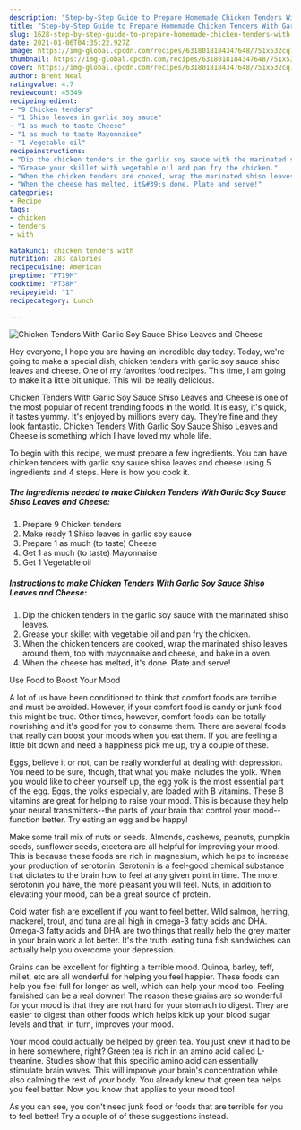 ```yaml
---
description: "Step-by-Step Guide to Prepare Homemade Chicken Tenders With Garlic Soy Sauce Shiso Leaves and Cheese"
title: "Step-by-Step Guide to Prepare Homemade Chicken Tenders With Garlic Soy Sauce Shiso Leaves and Cheese"
slug: 1628-step-by-step-guide-to-prepare-homemade-chicken-tenders-with-garlic-soy-sauce-shiso-leaves-and-cheese
date: 2021-01-06T04:35:22.927Z
image: https://img-global.cpcdn.com/recipes/6318018184347648/751x532cq70/chicken-tenders-with-garlic-soy-sauce-shiso-leaves-and-cheese-recipe-main-photo.jpg
thumbnail: https://img-global.cpcdn.com/recipes/6318018184347648/751x532cq70/chicken-tenders-with-garlic-soy-sauce-shiso-leaves-and-cheese-recipe-main-photo.jpg
cover: https://img-global.cpcdn.com/recipes/6318018184347648/751x532cq70/chicken-tenders-with-garlic-soy-sauce-shiso-leaves-and-cheese-recipe-main-photo.jpg
author: Brent Neal
ratingvalue: 4.7
reviewcount: 45349
recipeingredient:
- "9 Chicken tenders"
- "1 Shiso leaves in garlic soy sauce"
- "1 as much to taste Cheese"
- "1 as much to taste Mayonnaise"
- "1 Vegetable oil"
recipeinstructions:
- "Dip the chicken tenders in the garlic soy sauce with the marinated shiso leaves."
- "Grease your skillet with vegetable oil and pan fry the chicken."
- "When the chicken tenders are cooked, wrap the marinated shiso leaves around them, top with mayonnaise and cheese, and bake in a oven."
- "When the cheese has melted, it&#39;s done. Plate and serve!"
categories:
- Recipe
tags:
- chicken
- tenders
- with

katakunci: chicken tenders with 
nutrition: 283 calories
recipecuisine: American
preptime: "PT19M"
cooktime: "PT38M"
recipeyield: "1"
recipecategory: Lunch

---
```



![Chicken Tenders With Garlic Soy Sauce Shiso Leaves and Cheese](https://img-global.cpcdn.com/recipes/6318018184347648/751x532cq70/chicken-tenders-with-garlic-soy-sauce-shiso-leaves-and-cheese-recipe-main-photo.jpg)

Hey everyone, I hope you are having an incredible day today. Today, we're going to make a special dish, chicken tenders with garlic soy sauce shiso leaves and cheese. One of my favorites food recipes. This time, I am going to make it a little bit unique. This will be really delicious.

Chicken Tenders With Garlic Soy Sauce Shiso Leaves and Cheese is one of the most popular of recent trending foods in the world. It is easy, it's quick, it tastes yummy. It's enjoyed by millions every day. They're fine and they look fantastic. Chicken Tenders With Garlic Soy Sauce Shiso Leaves and Cheese is something which I have loved my whole life.




To begin with this recipe, we must prepare a few ingredients. You can have chicken tenders with garlic soy sauce shiso leaves and cheese using 5 ingredients and 4 steps. Here is how you cook it.

<!--inarticleads1-->

##### The ingredients needed to make Chicken Tenders With Garlic Soy Sauce Shiso Leaves and Cheese:

1. Prepare 9 Chicken tenders
1. Make ready 1 Shiso leaves in garlic soy sauce
1. Prepare 1 as much (to taste) Cheese
1. Get 1 as much (to taste) Mayonnaise
1. Get 1 Vegetable oil




<!--inarticleads2-->

##### Instructions to make Chicken Tenders With Garlic Soy Sauce Shiso Leaves and Cheese:

1. Dip the chicken tenders in the garlic soy sauce with the marinated shiso leaves.
1. Grease your skillet with vegetable oil and pan fry the chicken.
1. When the chicken tenders are cooked, wrap the marinated shiso leaves around them, top with mayonnaise and cheese, and bake in a oven.
1. When the cheese has melted, it&#39;s done. Plate and serve!




Use Food to Boost Your Mood


A lot of us have been conditioned to think that comfort foods are terrible and must be avoided. However, if your comfort food is candy or junk food this might be true. Other times, however, comfort foods can be totally nourishing and it's good for you to consume them. There are several foods that really can boost your moods when you eat them. If you are feeling a little bit down and need a happiness pick me up, try a couple of these.

Eggs, believe it or not, can be really wonderful at dealing with depression. You need to be sure, though, that what you make includes the yolk. When you would like to cheer yourself up, the egg yolk is the most essential part of the egg. Eggs, the yolks especially, are loaded with B vitamins. These B vitamins are great for helping to raise your mood. This is because they help your neural transmitters--the parts of your brain that control your mood--function better. Try eating an egg and be happy!

Make some trail mix of nuts or seeds. Almonds, cashews, peanuts, pumpkin seeds, sunflower seeds, etcetera are all helpful for improving your mood. This is because these foods are rich in magnesium, which helps to increase your production of serotonin. Serotonin is a feel-good chemical substance that dictates to the brain how to feel at any given point in time. The more serotonin you have, the more pleasant you will feel. Nuts, in addition to elevating your mood, can be a great source of protein.

Cold water fish are excellent if you want to feel better. Wild salmon, herring, mackerel, trout, and tuna are all high in omega-3 fatty acids and DHA. Omega-3 fatty acids and DHA are two things that really help the grey matter in your brain work a lot better. It's the truth: eating tuna fish sandwiches can actually help you overcome your depression. 

Grains can be excellent for fighting a terrible mood. Quinoa, barley, teff, millet, etc are all wonderful for helping you feel happier. These foods can help you feel full for longer as well, which can help your mood too. Feeling famished can be a real downer! The reason these grains are so wonderful for your mood is that they are not hard for your stomach to digest. They are easier to digest than other foods which helps kick up your blood sugar levels and that, in turn, improves your mood.

Your mood could actually be helped by green tea. You just knew it had to be in here somewhere, right? Green tea is rich in an amino acid called L-theanine. Studies show that this specific amino acid can essentially stimulate brain waves. This will improve your brain's concentration while also calming the rest of your body. You already knew that green tea helps you feel better. Now you know that applies to your mood too!

As you can see, you don't need junk food or foods that are terrible for you to feel better! Try  a  couple of  of  these  suggestions  instead.

